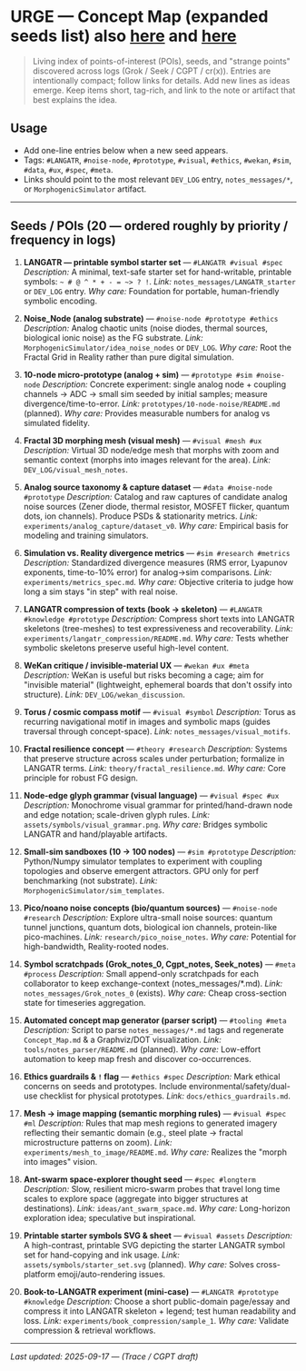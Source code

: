 # URGE — Concept Map (expanded seeds list) also [here](https://github.com/chaosregular/URGE/blob/main/notes_messages/Concept_Map.md) and [here](https://github.com/chaosregular/URGE/blob/main/CONCEPT_MAP.md)

> Living index of points-of-interest (POIs), seeds, and "strange points" discovered across logs (Grok / Seek / CGPT / cr(x)). Entries are intentionally compact; follow links for details. Add new lines as ideas emerge. Keep items short, tag-rich, and link to the note or artifact that best explains the idea.

## Usage

* Add one-line entries below when a new seed appears.
* Tags: `#LANGATR`, `#noise-node`, `#prototype`, `#visual`, `#ethics`, `#wekan`, `#sim`, `#data`, `#ux`, `#spec`, `#meta`.
* Links should point to the most relevant `DEV_LOG` entry, `notes_messages/*`, or `MorphogenicSimulator` artifact.

---

## Seeds / POIs (20 — ordered roughly by priority / frequency in logs)

1. **LANGATR — printable symbol starter set** — `#LANGATR #visual #spec`
   *Description:* A minimal, text-safe starter set for hand-writable, printable symbols: `~ # @ ^ * + - = ~> ? !`.
   *Link:* `notes_messages/LANGATR_starter` or `DEV_LOG` entry.
   *Why care:* Foundation for portable, human-friendly symbolic encoding.

2. **Noise\_Node (analog substrate)** — `#noise-node #prototype #ethics`
   *Description:* Analog chaotic units (noise diodes, thermal sources, biological ionic noise) as the FG substrate.
   *Link:* `MorphogenicSimulator/idea_noise_nodes` or `DEV_LOG`.
   *Why care:* Root the Fractal Grid in Reality rather than pure digital simulation.

3. **10-node micro-prototype (analog + sim)** — `#prototype #sim #noise-node`
   *Description:* Concrete experiment: single analog node + coupling channels → ADC → small sim seeded by initial samples; measure divergence/time-to-error.
   *Link:* `prototypes/10-node-noise/README.md` (planned).
   *Why care:* Provides measurable numbers for analog vs simulated fidelity.

4. **Fractal 3D morphing mesh (visual mesh)** — `#visual #mesh #ux`
   *Description:* Virtual 3D node/edge mesh that morphs with zoom and semantic context (morphs into images relevant for the area).
   *Link:* `DEV_LOG/visual_mesh_notes`.

5. **Analog source taxonomy & capture dataset** — `#data #noise-node #prototype`
   *Description:* Catalog and raw captures of candidate analog noise sources (Zener diode, thermal resistor, MOSFET flicker, quantum dots, ion channels). Produce PSDs & stationarity metrics.
   *Link:* `experiments/analog_capture/dataset_v0`.
   *Why care:* Empirical basis for modeling and training simulators.

6. **Simulation vs. Reality divergence metrics** — `#sim #research #metrics`
   *Description:* Standardized divergence measures (RMS error, Lyapunov exponents, time-to-10% error) for analog→sim comparisons.
   *Link:* `experiments/metrics_spec.md`.
   *Why care:* Objective criteria to judge how long a sim stays "in step" with real noise.

7. **LANGATR compression of texts (book → skeleton)** — `#LANGATR #knowledge #prototype`
   *Description:* Compress short texts into LANGATR skeletons (tree-meshes) to test expressiveness and recoverability.
   *Link:* `experiments/langatr_compression/README.md`.
   *Why care:* Tests whether symbolic skeletons preserve useful high-level content.

8. **WeKan critique / invisible-material UX** — `#wekan #ux #meta`
   *Description:* WeKan is useful but risks becoming a cage; aim for "invisible material" (lightweight, ephemeral boards that don't ossify into structure).
   *Link:* `DEV_LOG/wekan_discussion`.

9. **Torus / cosmic compass motif** — `#visual #symbol`
   *Description:* Torus as recurring navigational motif in images and symbolic maps (guides traversal through concept-space).
   *Link:* `notes_messages/visual_motifs`.

10. **Fractal resilience concept** — `#theory #research`
    *Description:* Systems that preserve structure across scales under perturbation; formalize in LANGATR terms.
    *Link:* `theory/fractal_resilience.md`.
    *Why care:* Core principle for robust FG design.

11. **Node-edge glyph grammar (visual language)** — `#visual #spec #ux`
    *Description:* Monochrome visual grammar for printed/hand-drawn node and edge notation; scale-driven glyph rules.
    *Link:* `assets/symbols/visual_grammar.png`.
    *Why care:* Bridges symbolic LANGATR and hand/playable artifacts.

12. **Small-sim sandboxes (10 → 100 nodes)** — `#sim #prototype`
    *Description:* Python/Numpy simulator templates to experiment with coupling topologies and observe emergent attractors. GPU only for perf benchmarking (not substrate).
    *Link:* `MorphogenicSimulator/sim_templates`.

13. **Pico/noano noise concepts (bio/quantum sources)** — `#noise-node #research`
    *Description:* Explore ultra-small noise sources: quantum tunnel junctions, quantum dots, biological ion channels, protein-like pico-machines.
    *Link:* `research/pico_noise_notes`.
    *Why care:* Potential for high-bandwidth, Reality-rooted nodes.

14. **Symbol scratchpads (Grok\_notes\_0, Cgpt\_notes, Seek\_notes)** — `#meta #process`
    *Description:* Small append-only scratchpads for each collaborator to keep exchange-context (notes\_messages/\*.md).
    *Link:* `notes_messages/Grok_notes_0` (exists).
    *Why care:* Cheap cross-section state for timeseries aggregation.

15. **Automated concept map generator (parser script)** — `#tooling #meta`
    *Description:* Script to parse `notes_messages/*.md` tags and regenerate `Concept_Map.md` & a Graphviz/DOT visualization.
    *Link:* `tools/notes_parser/README.md` (planned).
    *Why care:* Low-effort automation to keep map fresh and discover co-occurrences.

16. **Ethics guardrails & `!` flag** — `#ethics #spec`
    *Description:* Mark ethical concerns on seeds and prototypes. Include environmental/safety/dual-use checklist for physical prototypes.
    *Link:* `docs/ethics_guardrails.md`.

17. **Mesh → image mapping (semantic morphing rules)** — `#visual #spec #ml`
    *Description:* Rules that map mesh regions to generated imagery reflecting their semantic domain (e.g., steel plate → fractal microstructure patterns on zoom).
    *Link:* `experiments/mesh_to_image/README.md`.
    *Why care:* Realizes the "morph into images" vision.

18. **Ant-swarm space-explorer thought seed** — `#spec #longterm`
    *Description:* Slow, resilient micro-swarm probes that travel long time scales to explore space (aggregate into bigger structures at destinations).
    *Link:* `ideas/ant_swarm_space.md`.
    *Why care:* Long-horizon exploration idea; speculative but inspirational.

19. **Printable starter symbols SVG & sheet** — `#visual #assets`
    *Description:* A high-contrast, printable SVG depicting the starter LANGATR symbol set for hand-copying and ink usage.
    *Link:* `assets/symbols/starter_set.svg` (planned).
    *Why care:* Solves cross-platform emoji/auto-rendering issues.

20. **Book-to-LANGATR experiment (mini-case)** — `#LANGATR #prototype #knowledge`
    *Description:* Choose a short public-domain page/essay and compress it into LANGATR skeleton + legend; test human readability and loss.
    *Link:* `experiments/book_compression/sample_1`.
    *Why care:* Validate compression & retrieval workflows.

---
*Last updated: 2025-09-17 — (Trace / CGPT draft)*

